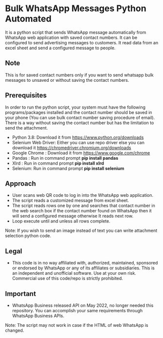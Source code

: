 # Bulk WhatsApp Messages Python Automated 

It is a python script that sends WhatsApp message automatically from WhatsApp web application with saved contact numbers. It can be configured to send advertising messages to customers. It read data from an excel sheet and send a configured message to people.

## Note

This is for saved contact numbers only if you want to send whatsapp bulk messages to unsaved or without saving the contact numbers.

## Prerequisites

In order to run the python script, your system must have the following programs/packages installed and the contact number should be saved in your phone (You can use bulk contact number saving procedure of email). There is a way without saving the contact number but has the limitation to send the attachment.

- Python 3.8: Download it from https://www.python.org/downloads
- Selenium Web Driver: Either you can use repo driver else you can download it https://chromedriver.chromium.org/downloads
- Google Chrome : Download it from https://www.google.com/chrome
- Pandas : Run in command prompt **pip install pandas**
- Xlrd : Run in command prompt **pip install xlrd**
- Selenium: Run in command prompt **pip install selenium**

## Approach

- User scans web QR code to log in into the WhatsApp web application.
- The script reads a customized message from excel sheet.
- The script reads rows one by one and searches that contact number in the web search box if the contact number found on WhatsApp then it will send a configured message otherwise It reads next row.
- Loop execute until and unless all rows complete.

Note: If you wish to send an image instead of text you can write attachment selection python code.

## Legal

- This code is in no way affiliated with, authorized, maintained, sponsored or endorsed by WhatsApp or any of its affiliates or subsidiaries. This is an independent and unofficial software. Use at your own risk. Commercial use of this code/repo is strictly prohibited.

## Important

- WhatsApp Business released API on May 2022, no longer needed this repository. You can accomplish your same requirements through WhatsApp Business APIs.

Note: The script may not work in case if the HTML of web WhatsApp is changed.
